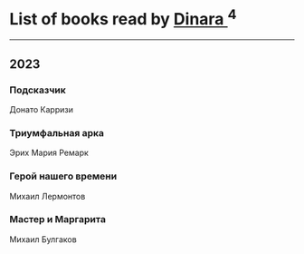 # List of books read by [Dinara ](https://plus.google.com/u/0/107718177426132290975/)<sup>4</sup>
---

## 2023

### Подсказчик
Донато Карризи


### Триумфальная арка
Эрих Мария Ремарк


### Герой нашего времени
Михаил Лермонтов


### Мастер и Маргарита
Михаил Булгаков




